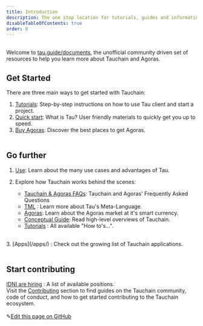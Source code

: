 ```yaml
---
title: Introduction
description: The one stop location for tutorials, guides and information about Tauchain and Agoras
disableTableOfContents: true
order: 0
---
```


<br>Welcome to [tau.guide/documents](tau.guide/documents), the unofficial community driven set of resources to help you learn more about 
Tauchain and Agoras.<br>

## Get Started

There are three main ways to get started with Tauchain:<br>

1. [Tutorials](/docs/Tutorials/): Step-by-step instructions on how to use Tau client and start a project. <br>
2. [Quick start](/docs/quick-start/): What is Tau? User friendly materials to quickly get you up to speed.  <br>
3. [Buy Agoras](/docs/Tutorials/step-by-step-guide-how-to-buy-agoras/): Discover the best places to get Agoras. <br><br>

## Go further

1. [Use](/docs/what-is-tauchain-tau/#insbusinessuse-casesins): Learn about the many use cases and advantages of Tau.<br>

2. Explore how Tauchain works behind the scenes:

   - [Tauchain & Agoras FAQs](/docs/tauchain-agoras-faqs): Tauchain and Agoras' Frequently Asked Questions
   - [TML](/docs/what-is-tauchain-tau/#tml) : Learn more about Tau's Meta-Language.
   - [Agoras](/docs/what-is-tauchain-tau#agoras): Learn about the Agoras market at it's smart currency.
   - [Conceptual Guide](/docs/tau-conceptual-guide): Read high-level overviews of Tauchain.
   - [Tutorials](/docs/Tutorials) : All available "How to's...". <br>
<br>
3. [Apps](/apps/) : Check out the growing list of Tauchain applications.<br><br>

## Start contributing

[IDNI are hiring](http://www.idni.org/careers/) : A list of available positions.<br>
Visit the [Contributing](https://github.com/TauGuide/tau-guide-documents) section to find guides on the Tauchain community, code of conduct, and how to get started contributing to the Tauchain ecosystem.
<br><br>
✎[Edit this page on GitHub](https://github.com/TauGuide/tau-guide-documents/tree/master/docs)